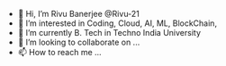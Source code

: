 - 👋 Hi, I’m Rivu Banerjee @Rivu-21
- 👀 I’m interested in Coding, Cloud, AI, ML, BlockChain, 
- 🌱 I’m currently B. Tech in Techno India University 
- 💞️ I’m looking to collaborate on ...
- 📫 How to reach me ...

<!---
Rivu-21/Rivu-21 is a ✨ special ✨ repository because its `README.md` (this file) appears on your GitHub profile.
You can click the Preview link to take a look at your changes.
--->
